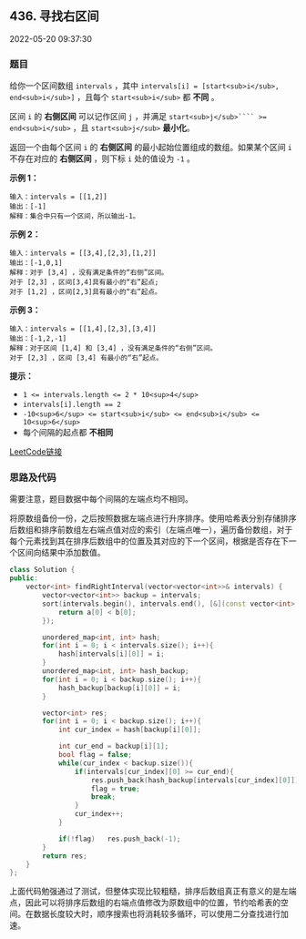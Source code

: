 ## 436. 寻找右区间

2022-05-20 09:37:30

### 题目

给你一个区间数组 ``intervals`` ，其中 ``intervals[i] = [start<sub>i</sub>, end<sub>i</sub>]`` ，且每个 ``start<sub>i</sub>`` 都 **不同** 。 

区间 ``i`` 的 **右侧区间** 可以记作区间 ``j`` ，并满足 ``start<sub>j</sub>```` >= end<sub>i</sub>`` ，且 ``start<sub>j</sub>`` **最小化**。

返回一个由每个区间 ``i`` 的 **右侧区间** 的最小起始位置组成的数组。如果某个区间 ``i`` 不存在对应的 **右侧区间** ，则下标 ``i`` 处的值设为 ``-1`` 。


**示例 1：**

```
输入：intervals = [[1,2]]
输出：[-1]
解释：集合中只有一个区间，所以输出-1。
```

**示例 2：**

```
输入：intervals = [[3,4],[2,3],[1,2]]
输出：[-1,0,1]
解释：对于 [3,4] ，没有满足条件的“右侧”区间。
对于 [2,3] ，区间[3,4]具有最小的“右”起点;
对于 [1,2] ，区间[2,3]具有最小的“右”起点。
```

**示例 3：**

```
输入：intervals = [[1,4],[2,3],[3,4]]
输出：[-1,2,-1]
解释：对于区间 [1,4] 和 [3,4] ，没有满足条件的“右侧”区间。
对于 [2,3] ，区间 [3,4] 有最小的“右”起点。
```



**提示：**


- ``1 <= intervals.length <= 2 * 10<sup>4</sup>``
- ``intervals[i].length == 2``
- ``-10<sup>6</sup> <= start<sub>i</sub> <= end<sub>i</sub> <= 10<sup>6</sup>``
- 每个间隔的起点都 **不相同**



[LeetCode链接](https://leetcode-cn.com/problems/find-right-interval/)

### 思路及代码

需要注意，题目数据中每个间隔的左端点均不相同。

将原数组备份一份，之后按照数据左端点进行升序排序。使用哈希表分别存储排序后数组和排序前数组左右端点值对应的索引（左端点唯一），遍历备份数组，对于每个元素找到其在排序后数组中的位置及其对应的下一个区间，根据是否存在下一个区间向结果中添加数值。

```cpp
class Solution {
public:
    vector<int> findRightInterval(vector<vector<int>>& intervals) {
        vector<vector<int>> backup = intervals;
        sort(intervals.begin(), intervals.end(), [&](const vector<int> a, const vector<int> b){
            return a[0] < b[0];
        });

        unordered_map<int, int> hash;
        for(int i = 0; i < intervals.size(); i++){
            hash[intervals[i][0]] = i;
        }
        unordered_map<int, int> hash_backup;
        for(int i = 0; i < backup.size(); i++){
            hash_backup[backup[i][0]] = i;
        }

        vector<int> res;
        for(int i = 0; i < backup.size(); i++){
            int cur_index = hash[backup[i][0]];

            int cur_end = backup[i][1];
            bool flag = false;
            while(cur_index < backup.size()){
                if(intervals[cur_index][0] >= cur_end){
                    res.push_back(hash_backup[intervals[cur_index][0]]);
                    flag = true;
                    break;
                }
                cur_index++;
            }

            if(!flag)   res.push_back(-1);
        }
        return res;
    }
};
```

上面代码勉强通过了测试，但整体实现比较粗糙，排序后数组真正有意义的是左端点，因此可以将排序后数组的右端点值修改为原数组中的位置，节约哈希表的空间。在数据长度较大时，顺序搜索也将消耗较多循环，可以使用二分查找进行加速。